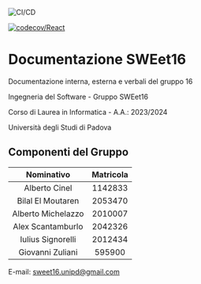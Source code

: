 
![CI/CD](https://github.com/SWEet16-SWE-Group/docs/workflows/React/badge.svg)

[![codecov/React](https://codecov.io/gh/SWEet16-SWE-Group/docs/graph/badge.svg?token=KZVW5OOT08)](https://codecov.io/gh/SWEet16-SWE-Group/docs)

# Documentazione SWEet16

Documentazione interna, esterna e verbali del gruppo 16

Ingegneria del Software - Gruppo SWEet16

Corso di Laurea in Informatica - A.A.: 2023/2024

Università degli Studi di Padova

## Componenti del Gruppo

| Nominativo           | Matricola               |
| :------------------: | :----------------------:|
| Alberto Cinel        | 1142833                 |
| Bilal El Moutaren    | 2053470                 |
| Alberto Michelazzo   | 2010007	               |
| Alex Scantamburlo    | 2042326                 |
| Iulius Signorelli    | 2012434                 |
| Giovanni Zuliani     | 595900                  |

E-mail: sweet16.unipd@gmail.com


